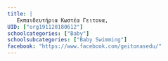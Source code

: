 ```yaml
---
title: |
   Εκπαιδευτήρια Κωστέα Γειτονα, 
UID: ["org191120180612"]
schoolcategories: ["Baby"]
schoolsubcategories: ["Baby Swimming"]
facebook: "https://www.facebook.com/geitonasedu/"
---
```


